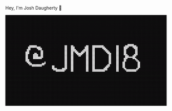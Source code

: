 Hey, I'm Josh Daugherty 👋

![](https://github.com/JMD18/practice_projects/blob/main/LIFE/images/jmd18_gif.gif)
